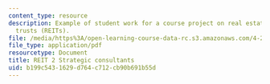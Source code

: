 ```yaml
---
content_type: resource
description: Example of student work for a course project on real estate investment
  trusts (REITs).
file: /media/https%3A/open-learning-course-data-rc.s3.amazonaws.com/4-297-special-problems-in-architecture-studies-fall-2000/b199c5431629d764c712cb90b691b55d_AyanSen.pdf
file_type: application/pdf
resourcetype: Document
title: REIT 2 Strategic consultants
uid: b199c543-1629-d764-c712-cb90b691b55d
---
```

